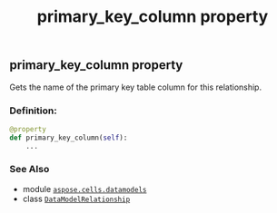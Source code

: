 ﻿---
title: primary_key_column property
second_title: Aspose.Cells for Python via .NET API References
description: 
type: docs
weight: 50
url: /aspose.cells.datamodels/datamodelrelationship/primary_key_column/
is_root: false
---

## primary_key_column property


Gets the name of the primary key table column for this relationship.
### Definition:
```python
@property
def primary_key_column(self):
    ...
```

### See Also
* module [`aspose.cells.datamodels`](../../)
* class [`DataModelRelationship`](/cells/python-net/aspose.cells.datamodels/datamodelrelationship)
